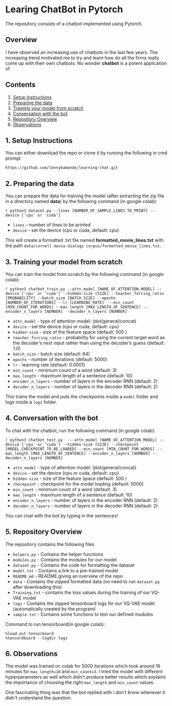# Learing ChatBot in Pytorch
The repository consists of a chatbot implemented using Pytorch. 

## Overview

I have observed an increasing use of chatbots in the last few years. The increasing trend motivated me to try and learn how do all the firms really come up with their own chatbots.
No wonder **chatbot** is a potent application of 

## Contents
1. [Setup Instructions](#1-setup-instructions)
2. [Preparing the data](#2-preparing-the-data)
3. [Training your model from scratch](#3-training-your-model-from-scratch)
4. [Conversation with the bot](#4-conversation-with-the-bot)
5. [Repository Overview](#5-repository-overview)
6. [Observations](#6-observations)


## 1. Setup Instructions
You can either download the repo or clone it by running the following in cmd prompt
```
https://github.com/lennykamande/learning-chat.git
```
## 2. Preparing the data

You can prepare the data for training the model (after extracting the zip file in a directory named **data**) by the following command (in google colab):
```
! python3 dataset.py --lines [NUMBER_OF_SAMPLE_LINES_TO_PRINT] --device ['cpu' or 'cuda']

```

- `lines`    - number of lines to be printed
- `device`   - set the device (cpu or cuda, default: cpu)

This will create a formatted .txt file named **formatted_movie_lines.txt** with the path `data/cornell movie-dialogs corpus/formatted_movie_lines.txt`.

## 3. Training your model from scratch

You can train the model from scratch by the following command (in google colab):
```
! python3 chatbot_train.py --attn_model [NAME_OF_ATTENTION_MODEL] --device ['cpu' or 'cuda'] --hidden-size [SIZE] --teacher_forcing_ratio [PROBABILITY] --batch_size [BATCH_SIZE] --epochs [NUMBER_OF_ITERATIONS] --lr [LEARNING_RATE]  --min_count [MIN_COUNT_FOR_WORDS] --max_length [MAX_LENGTH_OF_SENTENCE] --encoder_n_layers [NUMBER] --decoder_n_layers [NUMBER]

```
- `attn_model`              - type of attention model: (dot/general/concat)
- `device`                  - set the device (cpu or cuda, default: cpu)
- `hidden-size`             - size of the feature space (default: 500 )
- `teacher_forcing_ratio`   - probability for using the current target word as the decoder’s next input rather than using the decoder’s guess (default: 1.0)
- `batch_size`              - batch size (default: 64)
- `epochs`                  - number of iterations (default: 5000)
- `lr`                      - learning rate  (default: 0.0001)
- `min_count`               - minimum count of a word (default: 3)
- `max_length`              - maximum length of a sentence (default: 10)
- `encoder_n_layers`        - number of layers in the encoder RNN (default: 2)
- `decoder_n_layers`        - number of layers in the decoder RNN (default: 2)

This trains the model and puts the checkpoints inside a `model` folder and logs inside a `logs` folder.

## 4. Conversation with the bot

To chat with the chatbot, run the following command (in google colab):

```
! python3 chatbot_test.py  ---attn_model [NAME_OF_ATTENTION_MODEL] --device ['cpu' or 'cuda'] --hidden-size [SIZE] --checkpoint [MODEL_CHECKPOINT_TO_BE_LOADED] --min_count [MIN_COUNT_FOR_WORDS] --max_length [MAX_LENGTH_OF_SENTENCE] --encoder_n_layers [NUMBER] --decoder_n_layers [NUMBER]

```
- `attn_model`              - type of attention model: (dot/general/concat)
- `device`                  - set the device (cpu or cuda, default: cpu)
- `hidden-size`             - size of the feature space (default: 500 )
- `checkpoint`              - checkpoint for the model loading (default: 5000)
- `min_count`               - minimum count of a word (default: 3)
- `max_length`              - maximum length of a sentence (default: 10)
- `encoder_n_layers`        - number of layers in the encoder RNN (default: 2)
- `decoder_n_layers`        - number of layers in the decoder RNN (default: 2)

You can chat with the bot by typing in the sentences!

## 5. Repository Overview

The repository contains the following files

- `helpers.py` - Contains the helper functions
- `modules.py` - Contains the modules for our model
- `dataset.py` - Contains the code for formatting the dataset
- `model.txt` - Contains a link to a pre-trained model
- `README.md` - README giving an overview of the repo
- `data`      - Contains the zipped formatted data (no need to run `dataset.py` after downloading this)
- `Training.txt` - contains the loss values during the training of our VQ-VAE model 
- `logs` - Contains the zipped tensorboard logs for our VQ-VAE model (automatically created by the program)
- `sample.txt` - Contains some functions to test our defined modules

Command to run tensorboard(in google colab):

```
%load_ext tensorboard
%tensordboard --logdir logs
```

## 6. Observations

The model was trained on colab for 5000 iterations which took around 16 minutes for `max_length=10` and `min_count=3`.
I tried the model with different hyperparameters as well which didn't produce better results which explains the importance of choosing the right `max_length` and `min_count` values.

One fascinating thing was that the bot replied with *i don't know* whenever it didn't understand the question.



 
 
 
 

